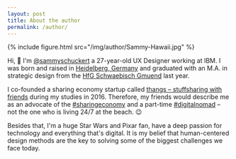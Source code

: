 ```yaml
---
layout: post
title: About the author
permalink: /author/
---
```

{% include figure.html src="/img/author/Sammy-Hawaii.jpg" %}

Hi, 👋 I'm [@sammyschuckert](https://twitter.com/sammyschuckert/) a 27-year-old UX Designer working at IBM. I was born and raised in [Heidelberg, Germany](https://www.google.de/maps/place/Heidelberg/) and graduated with an M.A. in strategic design from the [HfG Schwaebisch Gmuend](http://www.hfg-gmuend.de/) last year.

I co-founded a sharing economy startup called [thangs – stuffsharing with friends](http://www.thangsapp.com) during my studies in 2016. Therefore, my friends would describe me as an advocate of the [#sharingeconomy](https://twitter.com/search?q=%23sharingeconomy) and a part-time [#digitalnomad](https://twitter.com/search?q=%23digitalnomad) – not the one who is living 24/7 at the beach. 😉

Besides that, I'm a huge Star Wars and Pixar fan, have a deep passion for technology and everything that's digital. It is my belief that human-centered design methods are the key to solving some of the biggest challenges we face today.

